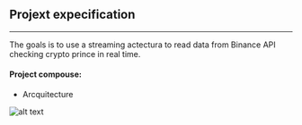 ## Projext expecification

---

The goals is to use a streaming actectura to read data from Binance API checking crypto prince in real time.

#### Project compouse:
 * Arcquitecture

![alt text](/jevent/files/diagram.png)